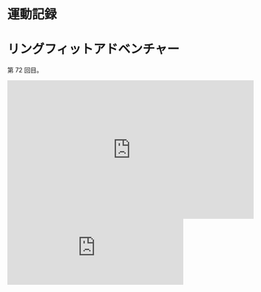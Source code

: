 



# 運動記録
# リングフィットアドベンチャー
第 72 回目。

<iframe width="560" height="315" src="https://www.youtube.com/embed/Y55bpB4eQd4" frameborder="0" allow="accelerometer; autoplay; clipboard-write; encrypted-media; gyroscope; picture-in-picture" allowfullscreen></iframe>

<iframe src="https://mastodon.noraworld.com/@noraworld/105768511313647158/embed" class="mastodon-embed" style="max-width: 100%; border: 0" width="400" allowfullscreen="allowfullscreen"></iframe><script src="https://mastodon.noraworld.com/embed.js" async="async"></script>
